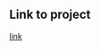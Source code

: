 ## Link to project

[link](https://docs.google.com/document/d/1TawroRMSM7lJweoVT2nkVqNVB2Th1gTa_cYaixoX5sI/edit?usp=sharing)
